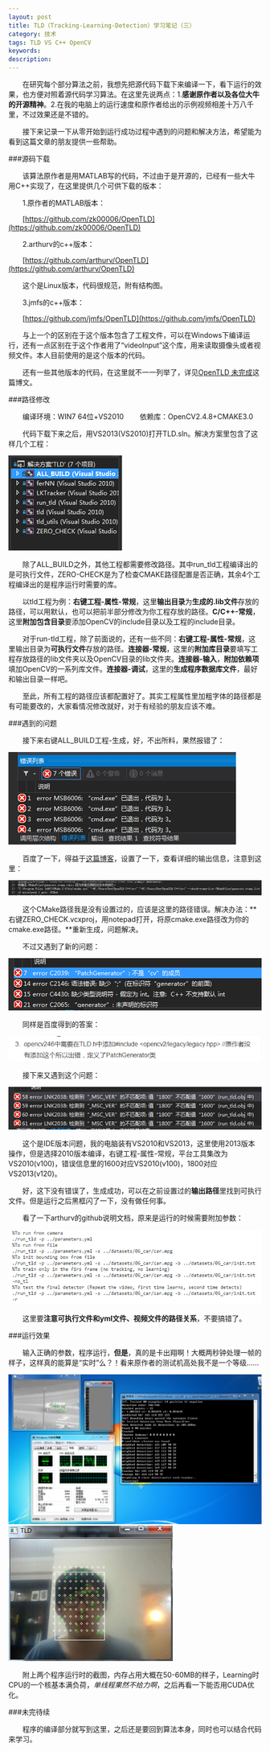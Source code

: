 ```yaml
---
layout: post
title: TLD（Tracking-Learning-Detection）学习笔记（三）
category: 技术
tags: TLD VS C++ OpenCV
keywords: 
description: 
---
```


&emsp;&emsp;在研究每个部分算法之前，我想先把源代码下载下来编译一下，看下运行的效果，也方便对照着源代码学习算法。在这里先说两点：1.**感谢原作者以及各位大牛的开源精神**。2.在我的电脑上的运行速度和原作者给出的示例视频相差十万八千里，不过效果还是不错的。

&emsp;&emsp;接下来记录一下从零开始到运行成功过程中遇到的问题和解决方法，希望能为看到这篇文章的朋友提供一些帮助。

###源码下载

&emsp;&emsp;该算法原作者是用MATLAB写的代码，不过由于是开源的，已经有一些大牛用C++实现了，在这里提供几个可供下载的版本：

&emsp;&emsp;1.原作者的MATLAB版本：

&emsp;&emsp;[https://github.com/zk00006/OpenTLD](https://github.com/zk00006/OpenTLD)

&emsp;&emsp;2.arthurv的c++版本：

&emsp;&emsp;[https://github.com/arthurv/OpenTLD](https://github.com/arthurv/OpenTLD)

&emsp;&emsp;这个是Linux版本，代码很规范，附有结构图。

&emsp;&emsp;3.jmfs的c++版本：

&emsp;&emsp;[https://github.com/jmfs/OpenTLD](https://github.com/jmfs/OpenTLD)

&emsp;&emsp;与上一个的区别在于这个版本包含了工程文件，可以在Windows下编译运行，还有一点区别在于这个作者用了“videoInput”这个库，用来读取摄像头或者视频文件。本人目前使用的是这个版本的代码。

&emsp;&emsp;还有一些其他版本的代码，在这里就不一一列举了，详见[OpenTLD 未完成](http://blog.csdn.net/windtalkersm/article/details/8018980)这篇博文。

###路径修改

&emsp;&emsp;编译环境：WIN7 64位+VS2010
&emsp;&emsp;依赖库：OpenCV2.4.8+CMAKE3.0

&emsp;&emsp;代码下载下来之后，用VS2013(VS2010)打开TLD.sln。解决方案里包含了这样几个工程：

![](/public/img/TLD/3-1.jpg)

&emsp;&emsp;除了ALL_BUILD之外，其他工程都需要修改路径。其中run_tld工程编译出的是可执行文件，ZERO-CHECK是为了检查CMAKE路径配置是否正确，其余4个工程编译出的是程序运行时需要的库。

&emsp;&emsp;以tld工程为例：**右键工程-属性-常规**，这里**输出目录**为**生成的.lib文件**存放的路径，可以用默认，也可以把前半部分修改为你工程存放的路径。**C/C++-常规**，这里**附加包含目录**要添加OpenCV的include目录以及工程的include目录。

&emsp;&emsp;对于run-tld工程，除了前面说的，还有一些不同：**右键工程-属性-常规**，这里输出目录为**可执行文件**存放的路径。**连接器-常规**，这里的**附加库目录**要填写工程存放路径的lib文件夹以及OpenCV目录的lib文件夹。**连接器-输入**，**附加依赖项**填加OpenCV的一系列库文件。**连接器-调试**，这里的**生成程序数据库文件**，最好和输出目录一样吧。

&emsp;&emsp;至此，所有工程的路径应该都配置好了。其实工程属性里加粗字体的路径都是有可能要改的，大家看情况修改就好，对于有经验的朋友应该不难。

###遇到的问题

&emsp;&emsp;接下来右键ALL_BUILD工程-生成，好，不出所料，果然报错了：

![](/public/img/TLD/3-2.jpg)

&emsp;&emsp;百度了一下，得益于[这篇博客](http://wzy600.blog.163.com/blog/static/1973785832013914103239151/)，设置了一下，查看详细的输出信息，注意到这里：

![](/public/img/TLD/3-3.jpg)

&emsp;&emsp;这个CMake路径我是没有设置过的，应该是这里的路径错误。解决办法：**右键ZERO_CHECK.vcxproj，用notepad打开，将原cmake.exe路径改为你的cmake.exe路径。**重新生成，问题解决。

&emsp;&emsp;不过又遇到了新的问题：

![](/public/img/TLD/3-4.jpg)

&emsp;&emsp;同样是百度得到的答案：

![](/public/img/TLD/3-5.jpg)

&emsp;&emsp;接下来又遇到这个问题：

![](/public/img/TLD/3-6.jpg)

&emsp;&emsp;这个是IDE版本问题，我的电脑装有VS2010和VS2013，这里使用2013版本操作，但是选择2010版本编译，右键工程-属性-常规，平台工具集改为VS2010(v100)，错误信息里的1600对应VS2010(v100)，1800对应VS2013(v120)。

&emsp;&emsp;好，这下没有错误了，生成成功，可以在之前设置过的**输出路径**里找到可执行文件。但是运行之后黑框闪了一下，没有做任何事。

&emsp;&emsp;看了一下arthurv的github说明文档，原来是运行的时候需要附加参数：

![](/public/img/TLD/3-7.jpg)

&emsp;&emsp;这里要**注意可执行文件和yml文件、视频文件的路径关系**，不要搞错了。

###运行效果

&emsp;&emsp;输入正确的参数，程序运行，**但是**，真的是卡出翔啊！大概两秒钟处理一帧的样子，这样真的能算是“实时”么？！看来原作者的测试机高处我不是一个等级……

![](/public/img/TLD/3-8.jpg)
![](/public/img/TLD/3-9.jpg)

&emsp;&emsp;附上两个程序运行时的截图，内存占用大概在50-60MB的样子，Learning时CPU的一个核基本满负荷，*单线程果然不给力啊*，之后再看一下能否用CUDA优化。

###未完待续

&emsp;&emsp;程序的编译部分就写到这里，之后还是要回到算法本身，同时也可以结合代码来学习。